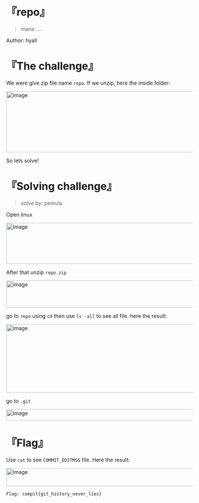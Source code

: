 # 『repo』
> mana ....

Author: hyall

# 『The challenge』

We were give zip file name `repo`. If we unzip, here the inside folder:

<img width="1242" height="165" alt="image" src="https://github.com/user-attachments/assets/5823f260-40e8-44fb-a385-860b0305a6ae" />

So lets solve!

# 『Solving challenge』
> solve by: pemula

Open linux

<img width="940" height="111" alt="image" src="https://github.com/user-attachments/assets/589ddc51-3b82-4769-90d3-b88645eeb1f9" />

After that unzip `repo.zip`

<img width="689" height="73" alt="image" src="https://github.com/user-attachments/assets/bf88a136-77f4-42de-9f60-4f05f3acfbe5" />

go to `repo` using `cd` then use `ls -all` to see all file. here the result:

<img width="756" height="185" alt="image" src="https://github.com/user-attachments/assets/ff00db9b-b7da-4b4d-b5ba-6d2a5bb96e1f" />

go to `.git`

<img width="801" height="30" alt="image" src="https://github.com/user-attachments/assets/7e4723bb-82e4-48ff-885e-68769020e548" />

# 『Flag』

Use `cat` to see `COMMIT_EDITMSG` file. Here the result:

<img width="813" height="49" alt="image" src="https://github.com/user-attachments/assets/f030c1fb-24e5-4191-851e-445acec74359" />

```
Flag: compit{git_history_never_lies}
```
